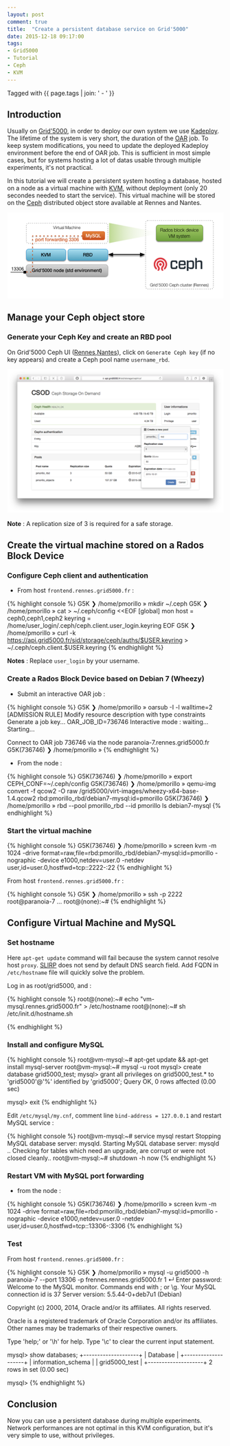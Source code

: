 ```yaml
---
layout: post
comment: true
title:  "Create a persistent database service on Grid'5000"
date: 2015-12-18 09:17:00
tags:
- Grid5000
- Tutorial
- Ceph
- KVM
---
```

Tagged with {{ page.tags | join: ' - ' }}

## Introduction

Usually on [Grid'5000](https://www.grid5000.fr), in order to deploy our own system we use [Kadeploy](http://kadeploy3.gforge.inria.fr).
The lifetime of the system is very short, the duration of the [OAR](https://oar.imag.fr) job.
To keep system modifications, you need to update the deployed Kadeploy environment before the end of OAR job.
This is sufficient in most simple cases, but for systems hosting a lot of datas usable through multiple experiments, it's not practical.

In this tutorial we will create a persistent system hosting a database, hosted on a node as a virtual machine with [KVM](http://www.linux-kvm.org), without deployment (only 20 secondes needed to start the service).
This virtual machine will be stored on the [Ceph](http://www.ceph.com) distributed object store available at Rennes and Nantes.

![schema](/images/g5k_permanent_db_tuto_img1_v2.png)

## Manage your Ceph object store

### Generate your Ceph Key and create an RBD pool

On Grid'5000 Ceph UI ([Rennes](https://api.grid5000.fr/sid/sites/rennes/storage/ceph/ui/),[Nantes](https://api.grid5000.fr/sid/sites/nantes/storage/ceph/ui/)), click on `Generate Ceph key` (if no key appears) and create a Ceph pool name `username_rbd`.

![Ceph pool creation](/images/g5k_permanent_db_tuto_img2.png)

**Note** : A replication size of 3 is required for a safe storage.

## Create the virtual machine stored on a Rados Block Device

### Configure Ceph client and authentication

* From host `frontend.rennes.grid5000.fr` :

{% highlight console %}
G5K ❯ /home/pmorillo » mkdir ~/.ceph
G5K ❯ /home/pmorillo » cat > ~/.ceph/config <<EOF
[global]
mon host = ceph0,ceph1,ceph2
keyring = /home/user_login/.ceph/ceph.client.user_login.keyring
EOF
G5K ❯ /home/pmorillo » curl -k https://api.grid5000.fr/sid/storage/ceph/auths/$USER.keyring > ~/.ceph/ceph.client.$USER.keyring
{% endhighlight %}

__Notes__ : Replace `user_login` by your username.

### Create a Rados Block Device based on Debian 7 (Wheezy)

* Submit an interactive OAR job :

{% highlight console %}
G5K ❯ /home/pmorillo » oarsub -I -l walltime=2
[ADMISSION RULE] Modify resource description with type constraints
Generate a job key...
OAR_JOB_ID=736746
Interactive mode : waiting...
Starting...

Connect to OAR job 736746 via the node paranoia-7.rennes.grid5000.fr
G5K(736746) ❯ /home/pmorillo »
{% endhighlight %}

* From the node :

{% highlight console %}
G5K(736746) ❯ /home/pmorillo » export CEPH_CONF=~/.ceph/config
G5K(736746) ❯ /home/pmorillo » qemu-img convert -f qcow2 -O raw /grid5000/virt-images/wheezy-x64-base-1.4.qcow2 rbd:pmorillo_rbd/debian7-mysql:id=pmorillo
G5K(736746) ❯ /home/pmorillo » rbd --pool pmorillo_rbd --id pmorillo ls
debian7-mysql
{% endhighlight %}


### Start the virtual machine

{% highlight console %}
G5K(736746) ❯ /home/pmorillo » screen kvm -m 1024 -drive format=raw,file=rbd:pmorillo_rbd/debian7-mysql:id=pmorillo -nographic -device e1000,netdev=user.0 -netdev user,id=user.0,hostfwd=tcp::2222-:22
{% endhighlight %}

From host `frontend.rennes.grid5000.fr` :

{% highlight console %}
G5K ❯ /home/pmorillo » ssh -p 2222 root@paranoia-7
...
root@(none):~#
{% endhighlight %}


## Configure Virtual Machine and MySQL

### Set hostname

Here `apt-get update` command will fail because the system cannot resolve host `proxy`. [SLIRP](http://wiki.qemu.org/Documentation/Networking#User_Networking_.28SLIRP.29)
does not send by default DNS search field. Add FQDN in `/etc/hostname` file will quickly solve the problem.

Log in as root/grid5000, and :

{% highlight console %}
root@(none):~# echo "vm-mysql.rennes.grid5000.fr" > /etc/hostname
root@(none):~# sh /etc/init.d/hostname.sh

{% endhighlight %}


### Install and configure MySQL

{% highlight console %}
root@vm-mysql:~# apt-get update && apt-get install mysql-server
root@vm-mysql:~# mysql -u root
mysql> create database grid5000_test;
mysql> grant all privileges on grid5000_test.* to 'grid5000'@'%' identified by 'grid5000';
Query OK, 0 rows affected (0.00 sec)

mysql> exit
{% endhighlight %}

Edit `/etc/mysql/my.cnf`, comment line `bind-address = 127.0.0.1` and restart MySQL service :

{% highlight console %}
root@vm-mysql:~# service mysql restart
Stopping MySQL database server: mysqld.
Starting MySQL database server: mysqld ..
Checking for tables which need an upgrade, are corrupt or were
not closed cleanly..
root@vm-mysql:~# shutdown -h now
{% endhighlight %}

### Restart VM with MySQL port forwarding

* from the node :

{% highlight console %}
G5K(736746) ❯ /home/pmorillo » screen kvm -m 1024 -drive format=raw,file=rbd:pmorillo_rbd/debian7-mysql:id=pmorillo -nographic -device e1000,netdev=user.0 -netdev user,id=user.0,hostfwd=tcp::13306-:3306
{% endhighlight %}


### Test

From host `frontend.rennes.grid5000.fr` :

{% highlight console %}
G5K ❯ /home/pmorillo » mysql -u grid5000 -h paranoia-7 --port 13306 -p                                                                                                                                                                                      frennes.rennes.grid5000.fr  1 ↵
Enter password:
Welcome to the MySQL monitor.  Commands end with ; or \g.
Your MySQL connection id is 37
Server version: 5.5.44-0+deb7u1 (Debian)

Copyright (c) 2000, 2014, Oracle and/or its affiliates. All rights reserved.

Oracle is a registered trademark of Oracle Corporation and/or its
affiliates. Other names may be trademarks of their respective
owners.

Type 'help;' or '\h' for help. Type '\c' to clear the current input statement.

mysql> show databases;
+--------------------+
| Database           |
+--------------------+
| information_schema |
| grid5000_test      |
+--------------------+
2 rows in set (0.00 sec)

mysql>
{% endhighlight %}


## Conclusion

Now you can use a persistent database during multiple experiments.
Network performances are not optimal in this KVM configuration, but it's very simple to use, without privileges.
